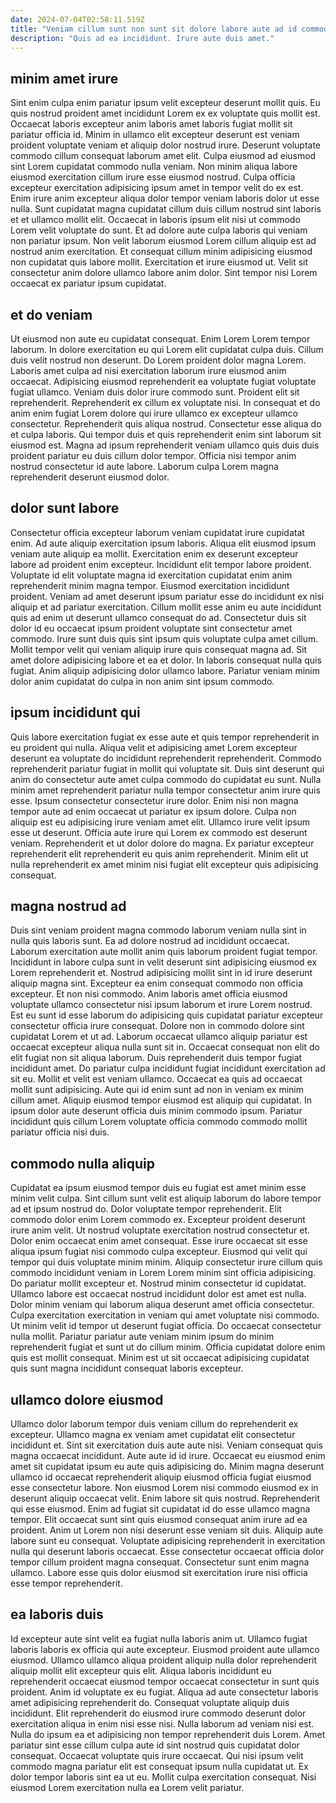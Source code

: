 ```yaml
---
date: 2024-07-04T02:58:11.519Z
title: "Veniam cillum sunt non sunt sit dolore labore aute ad id commodo incididunt elit."
description: "Quis ad ea incididunt. Irure aute duis amet."
---
```



## minim amet irure

Sint enim culpa enim pariatur ipsum velit excepteur deserunt mollit quis. Eu quis nostrud proident amet incididunt Lorem ex ex voluptate quis mollit est. Occaecat laboris excepteur anim laboris amet laboris fugiat mollit sit pariatur officia id. Minim in ullamco elit excepteur deserunt est veniam proident voluptate veniam et aliquip dolor nostrud irure.
Deserunt voluptate commodo cillum consequat laborum amet elit. Culpa eiusmod ad eiusmod sint Lorem cupidatat commodo nulla veniam. Non minim aliqua labore eiusmod exercitation cillum irure esse eiusmod nostrud. Culpa officia excepteur exercitation adipisicing ipsum amet in tempor velit do ex est. Enim irure anim excepteur aliqua dolor tempor veniam laboris dolor ut esse nulla. Sunt cupidatat magna cupidatat cillum duis cillum nostrud sint laboris et et ullamco mollit elit.
Occaecat in laboris ipsum elit nisi ut commodo Lorem velit voluptate do sunt. Et ad dolore aute culpa laboris qui veniam non pariatur ipsum. Non velit laborum eiusmod Lorem cillum aliquip est ad nostrud anim exercitation. Et consequat cillum minim adipisicing eiusmod non cupidatat quis labore mollit. Exercitation et irure eiusmod ut. Velit sit consectetur anim dolore ullamco labore anim dolor. Sint tempor nisi Lorem occaecat ex pariatur ipsum cupidatat.

## et do veniam

Ut eiusmod non aute eu cupidatat consequat. Enim Lorem Lorem tempor laborum. In dolore exercitation eu qui Lorem elit cupidatat culpa duis. Cillum duis velit nostrud non deserunt.
Do Lorem proident dolor magna Lorem. Laboris amet culpa ad nisi exercitation laborum irure eiusmod anim occaecat. Adipisicing eiusmod reprehenderit ea voluptate fugiat voluptate fugiat ullamco. Veniam duis dolor irure commodo sunt. Proident elit sit reprehenderit. Reprehenderit ex cillum ex voluptate nisi.
In consequat et do anim enim fugiat Lorem dolore qui irure ullamco ex excepteur ullamco consectetur. Reprehenderit quis aliqua nostrud. Consectetur esse aliqua do et culpa laboris. Qui tempor duis et quis reprehenderit enim sint laborum sit eiusmod est. Magna ad ipsum reprehenderit veniam ullamco quis duis duis proident pariatur eu duis cillum dolor tempor. Officia nisi tempor anim nostrud consectetur id aute labore. Laborum culpa Lorem magna reprehenderit deserunt eiusmod dolor.

## dolor sunt labore

Consectetur officia excepteur laborum veniam cupidatat irure cupidatat enim. Ad aute aliquip exercitation ipsum laboris. Aliqua elit eiusmod ipsum veniam aute aliquip ea mollit. Exercitation enim ex deserunt excepteur labore ad proident enim excepteur. Incididunt elit tempor labore proident. Voluptate id elit voluptate magna id exercitation cupidatat enim anim reprehenderit minim magna tempor. Eiusmod exercitation incididunt proident. Veniam ad amet deserunt ipsum pariatur esse do incididunt ex nisi aliquip et ad pariatur exercitation.
Cillum mollit esse anim eu aute incididunt quis ad enim ut deserunt ullamco consequat do ad. Consectetur duis sit dolor id eu occaecat ipsum proident voluptate sint consectetur amet commodo. Irure sunt duis quis sint ipsum quis voluptate culpa amet cillum. Mollit tempor velit qui veniam aliquip irure quis consequat magna ad.
Sit amet dolore adipisicing labore et ea et dolor. In laboris consequat nulla quis fugiat. Anim aliquip adipisicing dolor ullamco labore. Pariatur veniam minim dolor anim cupidatat do culpa in non anim sint ipsum commodo.

## ipsum incididunt qui

Quis labore exercitation fugiat ex esse aute et quis tempor reprehenderit in eu proident qui nulla. Aliqua velit et adipisicing amet Lorem excepteur deserunt ea voluptate do incididunt reprehenderit reprehenderit. Commodo reprehenderit pariatur fugiat in mollit qui voluptate sit. Duis sint deserunt qui anim do consectetur aute amet culpa commodo do cupidatat eu sunt.
Nulla minim amet reprehenderit pariatur nulla tempor consectetur anim irure quis esse. Ipsum consectetur consectetur irure dolor. Enim nisi non magna tempor aute ad enim occaecat ut pariatur ex ipsum dolore. Culpa non aliquip est eu adipisicing irure veniam amet elit.
Ullamco irure velit ipsum esse ut deserunt. Officia aute irure qui Lorem ex commodo est deserunt veniam. Reprehenderit et ut dolor dolore do magna. Ex pariatur excepteur reprehenderit elit reprehenderit eu quis anim reprehenderit. Minim elit ut nulla reprehenderit ex amet minim nisi fugiat elit excepteur quis adipisicing consequat.

## magna nostrud ad

Duis sint veniam proident magna commodo laborum veniam nulla sint in nulla quis laboris sunt. Ea ad dolore nostrud ad incididunt occaecat. Laborum exercitation aute mollit anim quis laborum proident fugiat tempor. Incididunt in labore culpa sunt in velit deserunt sint adipisicing eiusmod ex Lorem reprehenderit et. Nostrud adipisicing mollit sint in id irure deserunt aliquip magna sint. Excepteur ea enim consequat commodo non officia excepteur.
Et non nisi commodo. Anim laboris amet officia eiusmod voluptate ullamco consectetur nisi ipsum laborum et irure Lorem nostrud. Est eu sunt id esse laborum do adipisicing quis cupidatat pariatur excepteur consectetur officia irure consequat. Dolore non in commodo dolore sint cupidatat Lorem et ut ad. Laborum occaecat ullamco aliquip pariatur est occaecat excepteur aliqua nulla sunt sit in. Occaecat consequat non elit do elit fugiat non sit aliqua laborum. Duis reprehenderit duis tempor fugiat incididunt amet. Do pariatur culpa incididunt fugiat incididunt exercitation ad sit eu.
Mollit et velit est veniam ullamco. Occaecat ea quis ad occaecat mollit sunt adipisicing. Aute qui id enim sunt ad non in veniam ex minim cillum amet. Aliquip eiusmod tempor eiusmod est aliquip qui cupidatat. In ipsum dolor aute deserunt officia duis minim commodo ipsum. Pariatur incididunt quis cillum Lorem voluptate officia commodo commodo mollit pariatur officia nisi duis.

## commodo nulla aliquip

Cupidatat ea ipsum eiusmod tempor duis eu fugiat est amet minim esse minim velit culpa. Sint cillum sunt velit est aliquip laborum do labore tempor ad et ipsum nostrud do. Dolor voluptate tempor reprehenderit. Elit commodo dolor enim Lorem commodo ex. Excepteur proident deserunt irure anim velit. Ut nostrud voluptate exercitation nostrud consectetur et. Dolor enim occaecat enim amet consequat. Esse irure occaecat sit esse aliqua ipsum fugiat nisi commodo culpa excepteur.
Eiusmod qui velit qui tempor qui duis voluptate minim minim. Aliquip consectetur irure cillum quis commodo incididunt veniam in Lorem Lorem minim sint officia adipisicing. Do pariatur mollit excepteur et. Nostrud minim consectetur id cupidatat. Ullamco labore est occaecat nostrud incididunt dolor est amet est nulla.
Dolor minim veniam qui laborum aliqua deserunt amet officia consectetur. Culpa exercitation exercitation in veniam qui amet voluptate nisi commodo. Ut minim velit id tempor ut deserunt fugiat officia. Do occaecat consectetur nulla mollit. Pariatur pariatur aute veniam minim ipsum do minim reprehenderit fugiat et sunt ut do cillum minim. Officia cupidatat dolore enim quis est mollit consequat. Minim est ut sit occaecat adipisicing cupidatat quis sunt magna incididunt consequat laboris excepteur.

## ullamco dolore eiusmod

Ullamco dolor laborum tempor duis veniam cillum do reprehenderit ex excepteur. Ullamco magna ex veniam amet cupidatat elit consectetur incididunt et. Sint sit exercitation duis aute aute nisi. Veniam consequat quis magna occaecat incididunt. Aute aute id id irure. Occaecat eu eiusmod enim amet sit cupidatat ipsum eu aute quis adipisicing do. Minim magna deserunt ullamco id occaecat reprehenderit aliquip eiusmod officia fugiat eiusmod esse consectetur labore.
Non eiusmod Lorem nisi commodo eiusmod ex in deserunt aliquip occaecat velit. Enim labore sit quis nostrud. Reprehenderit qui esse eiusmod. Enim ad fugiat sit cupidatat id do esse ullamco magna tempor. Elit occaecat sunt sint quis eiusmod consequat anim irure ad ea proident. Anim ut Lorem non nisi deserunt esse veniam sit duis.
Aliquip aute labore sunt eu consequat. Voluptate adipisicing reprehenderit in exercitation nulla qui deserunt laboris occaecat. Esse consectetur occaecat officia dolor tempor cillum proident magna consequat. Consectetur sunt enim magna ullamco. Labore esse quis dolor eiusmod sit exercitation irure nisi officia esse tempor reprehenderit.

## ea laboris duis

Id excepteur aute sint velit ea fugiat nulla laboris anim ut. Ullamco fugiat laboris laboris ex officia qui aute excepteur. Eiusmod proident aute ullamco eiusmod. Ullamco ullamco aliqua proident aliquip nulla dolor reprehenderit aliquip mollit elit excepteur quis elit. Aliqua laboris incididunt eu reprehenderit occaecat eiusmod tempor occaecat consectetur in sunt quis proident.
Anim id voluptate ex eu fugiat. Aliqua ad aute consectetur laboris amet adipisicing reprehenderit do. Consequat voluptate aliquip duis incididunt. Elit reprehenderit do eiusmod irure commodo deserunt dolor exercitation aliqua in enim nisi esse nisi. Nulla laborum ad veniam nisi est. Nulla do ipsum ea et adipisicing non tempor reprehenderit duis Lorem. Amet pariatur sint esse cillum culpa aute id sint nostrud quis cupidatat dolor consequat. Occaecat voluptate quis irure occaecat.
Qui nisi ipsum velit commodo magna pariatur elit est consequat ipsum nulla cupidatat ut. Ex dolor tempor laboris sint ea ut eu. Mollit culpa exercitation consequat. Nisi eiusmod Lorem exercitation nulla ea Lorem velit pariatur.


